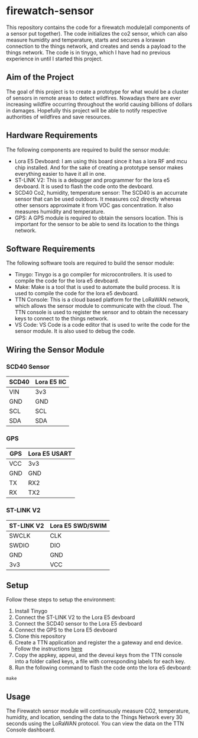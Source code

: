 # firewatch-sensor
This repository contains the code for a firewatch module(all components of a sensor put together). The code initializes the co2 sensor, which can also measure humidity and temperature, starts and secures a lorawan connection to the things network, and creates and sends a payload to the things network. The code is in tinygo, which I have had no previous experience in until I started this project.

## Aim of the Project
The goal of this project is to create a prototype for what would be a cluster of sensors in remote areas to detect wildfires. Nowadays there are ever increasing wildfire occurring throughout the world causing billions of dollars in damages. Hopefully this project will be able to notify respective authorities of wildfires and save resources. 

## Hardware Requirements
The following components are required to build the sensor module:

- Lora E5 Devboard: I am using this board since it has a lora RF and mcu chip installed. And for the sake of creating a prototype sensor makes everything easier to have it all in one.
- ST-LINK V2: This is a debugger and programmer for the lora e5 devboard. It is used to flash the code onto the devboard.
- SCD40 Co2, humidity, temperature sensor: The SCD40 is an accurrate sensor that can be used outdoors. It measures co2 directly whereas other sensors approximate it from VOC gas concentration. It also measures humidity and temperature.
- GPS: A GPS module is required to obtain the sensors location. This is important for the sensor to be able to send its location to the things network.

## Software Requirements

The following software tools are required to build the sensor module:

- Tinygo: Tinygo is a go compiler for microcontrollers. It is used to compile the code for the lora e5 devboard.
- Make: Make is a tool that is used to automate the build process. It is used to compile the code for the lora e5 devboard.
- TTN Console: This is a cloud based platform for the LoRaWAN network, which allows the sensor module to communicate with the cloud. The TTN console is used to register the sensor and to obtain the necessary keys to connect to the things network.
- VS Code: VS Code is a code editor that is used to write the code for the sensor module. It is also used to debug the code.


## Wiring the Sensor Module
### SCD40 Sensor
| SCD40 | Lora E5 IIC  |
| --- | -------------- |
| VIN | 3v3            |
| GND | GND            |
| SCL | SCL            |
| SDA | SDA            |

### GPS
| GPS | Lora E5 USART |
| --- | ------------- |
| VCC | 3v3           |
| GND | GND           |
| TX  | RX2           |
| RX  | TX2           |

### ST-LINK V2
| ST-LINK V2 | Lora E5 SWD/SWIM |
| ---------- | ---------------- |
| SWCLK      | CLK              |
| SWDIO      | DIO              |
| GND        | GND              |
| 3v3        | VCC              |

## Setup

Follow these steps to setup the environment:
1. Install Tinygo
2. Connect the ST-LINK V2 to the Lora E5 devboard
3. Connect the SCD40 sensor to the Lora E5 devboard
4. Connect the GPS to the Lora E5 devboard
5. Clone this repository
6. Create a TTN application and register the a gateway and end device. Follow the instructions [here](https://www.thethingsnetwork.org/docs/gateways/registration.html)
7. Copy the appkey, appeui, and the deveui keys from the TTN console into a folder called keys, a file with corresponding labels for each key.
8. Run the following command to flash the code onto the lora e5 devboard:

```make``` 

## Usage

The Firewatch sensor module  will continuously measure CO2, temperature, humidity, and location, sending the data to the Things Network every 30 seconds using the LoRaWAN protocol. You can view the data on the TTN Console dashboard.
